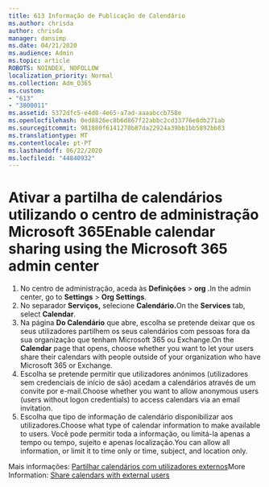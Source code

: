 ```yaml
---
title: 613 Informação de Publicação de Calendário
ms.author: chrisda
author: chrisda
manager: dansimp
ms.date: 04/21/2020
ms.audience: Admin
ms.topic: article
ROBOTS: NOINDEX, NOFOLLOW
localization_priority: Normal
ms.collection: Adm_O365
ms.custom:
- "613"
- "3800011"
ms.assetid: 5372dfc5-e4d8-4e65-a7ad-aaaabccb758e
ms.openlocfilehash: 0ed8826ec8b6d867f22abbc2cd33776e8db271ab
ms.sourcegitcommit: 981880f6141278b87da22924a39bb1bb5892bb83
ms.translationtype: MT
ms.contentlocale: pt-PT
ms.lasthandoff: 06/22/2020
ms.locfileid: "44840932"
---
```

# <a name="enable-calendar-sharing-using-the-microsoft-365-admin-center"></a><span data-ttu-id="3c2f4-102">Ativar a partilha de calendários utilizando o centro de administração Microsoft 365</span><span class="sxs-lookup"><span data-stu-id="3c2f4-102">Enable calendar sharing using the Microsoft 365 admin center</span></span>

1. <span data-ttu-id="3c2f4-103">No centro de administração, aceda às **Definições**   >   **org .**</span><span class="sxs-lookup"><span data-stu-id="3c2f4-103">In the admin center, go to  **Settings**  >  **Org Settings**.</span></span>
2. <span data-ttu-id="3c2f4-104">No separador **Serviços,** selecione **Calendário.**</span><span class="sxs-lookup"><span data-stu-id="3c2f4-104">On the  **Services**  tab, select  **Calendar**.</span></span>
3. <span data-ttu-id="3c2f4-105">Na página **Do Calendário** que abre, escolha se pretende deixar que os seus utilizadores partilhem os seus calendários com pessoas fora da sua organização que tenham Microsoft 365 ou Exchange.</span><span class="sxs-lookup"><span data-stu-id="3c2f4-105">On the  **Calendar**  page that opens, choose whether you want to let your users share their calendars with people outside of your organization who have Microsoft 365 or Exchange.</span></span>
4. <span data-ttu-id="3c2f4-106">Escolha se pretende permitir que utilizadores anónimos (utilizadores sem credenciais de início de são) acedam a calendários através de um convite por e-mail.</span><span class="sxs-lookup"><span data-stu-id="3c2f4-106">Choose whether you want to allow anonymous users (users without logon credentials) to access calendars via an email invitation.</span></span>
5. <span data-ttu-id="3c2f4-107">Escolha que tipo de informação de calendário disponibilizar aos utilizadores.</span><span class="sxs-lookup"><span data-stu-id="3c2f4-107">Choose what type of calendar information to make available to users.</span></span> <span data-ttu-id="3c2f4-108">Você pode permitir toda a informação, ou limitá-la apenas a tempo ou tempo, sujeito e apenas localização.</span><span class="sxs-lookup"><span data-stu-id="3c2f4-108">You can allow all information, or limit it to time only or time, subject, and location only.</span></span>

<span data-ttu-id="3c2f4-109">Mais informações: [Partilhar calendários com utilizadores externos](https://docs.microsoft.com/microsoft-365/admin/manage/share-calendars-with-external-users)</span><span class="sxs-lookup"><span data-stu-id="3c2f4-109">More Information: [Share calendars with external users](https://docs.microsoft.com/microsoft-365/admin/manage/share-calendars-with-external-users)</span></span>
